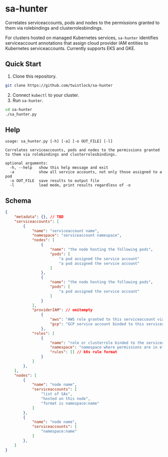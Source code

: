 # sa-hunter 
Correlates serviceaccounts, pods and nodes to the permissions granted to them via rolebindings and clusterrolesbindings.

For clusters hosted on managed Kubernetes services, `sa-hunter` identifies serviceaccount annotations that assign cloud provider IAM entities to Kubernetes serviceaccounts. Currently supports EKS and GKE.


## Quick Start
1. Clone this repository.
```bash
git clone https://github.com/twistlock/sa-hunter
```
2. Connect `kubectl` to your cluster.
3. Run `sa-hunter`.
```bash
cd sa-hunter
./sa_hunter.py
```

## Help

```
usage: sa_hunter.py [-h] [-a] [-o OUT_FILE] [-l]

Correlates serviceaccounts, pods and nodes to the permissions granted to them via rolebindings and clusterrolesbindings.

optional arguments:
  -h, --help   show this help message and exit
  -a           show all service accounts, not only those assigned to a pod
  -o OUT_FILE  save results to output file
  -l           load mode, print results regardless of -o
```

## Schema
```json
{
    "metadata": {}, // TBD
    "serviceaccounts": [
        {
            "name": "serviceaccount name",
            "namespace": "serviceaccount namespace",
            "nodes": [
                {
                    "name": "the node hosting the following pods",
                    "pods": [
                        "a pod assigned the service account"
                        "a pod assigned the service account"
                    ]
                },
                {
                    "name": "the node hosting the following pods",
                    "pods": [
                        "a pod assigned the service account"
                    ]
                }
            ],
            "providerIAM": // omitempty
                {
                    "aws": "AWS role granted to this serviceaccount via the 'eks.amazonaws.com/role-arn' annotation, if exists",
                    "gcp": "GCP service account binded to this serviceaccount via the 'iam.gke.io/gcp-service-account' annotation, if exists"
                },    
            "roles": [
                {
                    "name": "role or clusterrole binded to the serviceaccount",
                    "namespace": "namespace where permissions are in effect, excluded for clusterroles granted via clusterrolebindings", // omitempty
                    "rules": [] // k8s rule format
                }
            ]
        },
    ],
    "nodes": [
        {
            "name": "node name",
            "serviceaccounts": [
                "list of SAs",
                "hosted on this node",
                "format is namespace:name"
            ]
        },
        {
            "name": "node name",
            "serviceaccounts": [
                "namespace:name"
            ]
        },
    ]
}
```
